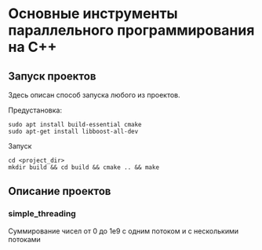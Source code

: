 # Основные инструменты параллельного программирования на C++


## Запуск проектов
Здесь описан способ запуска любого из проектов.

Предустановка:
```shell
sudo apt install build-essential cmake
sudo apt-get install libboost-all-dev
```

Запуск
```shell
cd <project_dir>
mkdir build && cd build && cmake .. && make
```

## Описание проектов
### simple_threading
Суммирование чисел от 0 до 1e9 с одним потоком и с несколькими потоками 
